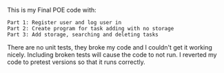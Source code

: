 This is my Final POE code with:

	Part 1: Register user and log user in
	Part 2: Create program for task adding with no storage
 	Part 3: Add storage, searching and deleting tasks

There are no unit tests, they broke my code and I couldn't get it working nicely. 
Including broken tests will cause the code to not run.
I reverted my code to pretest versions so that it runs correctly.

